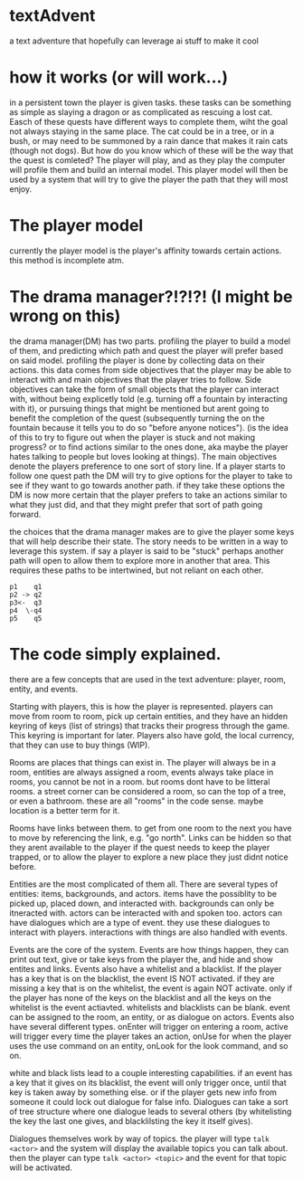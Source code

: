 # textAdvent
a text adventure that hopefully can leverage ai stuff to make it cool

# how it works (or will work...)
in a persistent town the player is given tasks. these tasks can be something as simple as slaying a dragon or as complicated as rescuing a lost cat. Easch of these quests have different ways to complete them, wiht the goal not always staying in the same place. The cat could be in a tree, or in a bush, or may need to be summoned by a rain dance that makes it rain cats (though not dogs). But how do you know which of these will be the way that the quest is comleted? The player will play, and as they play the computer will profile them and build an internal model. This player model will then be used by a system that will try to give the player the path that they will most enjoy. 

# The player model
currently the player model is the player's affinity towards certain actions. this method is incomplete atm.


# The drama manager?!?!?! (I might be wrong on this)
the drama manager(DM) has two parts. profiling the player to build a model of them, and predicting which path and quest the player will prefer based on said model. profiling the player is done by collecting data on their actions. this data comes from side objectives that the player may be able to interact with and main objectives that the player tries to follow. Side objectives can take the form of small objects that the player can interact with, without being explicetly told (e.g. turning off a fountain by interacting with it), or pursuing things that might be mentioned but arent going to benefit the completion of the quest (subsequently turning the on the fountain because it tells you to do so "before anyone notices"). (is the idea of this to try to figure out when the player is stuck and not making progress? or to find actions similar to the ones done, aka maybe the player hates talking to people but loves looking at things). The main objectives denote the players preference to one sort of story line. If a player starts to follow one quest path the DM will try to give options for the player to take to see if they want to go towards another path. if they take these options the DM is now more certain that the player prefers to take an actions similar to what they just did, and that they might prefer that sort of path going forward. 

the choices that the drama manager makes are to give the player some keys that will help describe their state. The story needs to be written in a way to leverage this system. if say a player is said to be "stuck" perhaps another path will open to allow them to explore more in another that area. This requires these paths to be intertwined, but not reliant on each other. 

```
p1    q1
p2 -> q2
p3<-  q3
p4  \-q4
p5    q5
```

# The code simply explained.
there are a few concepts that are used in the text adventure: player, room, entity, and events. 

Starting with players, this is how the player is represented. players can move from room to room, pick up certain entities, and they have an hidden keyring of keys (list of strings) that tracks their progress through the game. This keyring is important for later. Players also have gold, the local currency, that they can use to buy things (WIP).

Rooms are places that things can exist in. The player will always be in a room, entities are always assigned a room, events always take place in rooms, you cannot be not in a room. but rooms dont have to be litteral rooms. a street corner can be considered a room, so can the top of a tree, or even a bathroom. these are all "rooms" in the code sense. maybe location is a better term for it.

Rooms have links between them. to get from one room to the next you have to move by referencing the link, e.g. "go north". Links can be hidden so that they arent available to the player if the quest needs to keep the player trapped, or to allow the player to explore a new place they just didnt notice before.

Entities are the most complicated of them all. There are several types of entities: items, backgrounds, and actors. items have the possiblity to be picked up, placed down, and interacted with. backgrounds can only be itneracted with. actors can be interacted with and spoken too. actors can have dialogues which are a type of event. they use these dialogues to interact with players. interactions with things are also handled with events. 

Events are the core of the system. Events are how things happen, they can print out text, give or take keys from the player the, and hide and show entites and links. Events also have a whitelist and a blacklist. If the player has a key that is on the blacklist, the event IS NOT activated. if they are missing a key that is on the whitelist, the event is again NOT activate. only if the player has none of the keys on the blacklist and all the keys on the whitelist is the event actiavted. whitelists and blacklists can be blank. event can be assigned to the room, an entity, or as dialogue on actors. Events also have several different types. onEnter will trigger on entering a room, active will trigger every time the player takes an action, onUse for when the player uses the use command on an entity, onLook for the look command, and so on. 

white and black lists lead to a couple interesting capabilities. if an event has a key that it gives on its blacklist, the event will only trigger once, until that key is taken away by something else. or if the player gets new info from someone it could lock out dialogue for false info. Dialogues can take a sort of tree structure where one dialogue leads to several others (by whitelisting the key the last one  gives, and blacklilsting the key it itself gives).

Dialogues themselves work by way of topics. the player will type `talk <actor>` and the system will display the available topics you can talk about. then the player can type `talk <actor> <topic>` and the event for that topic will be activated. 



